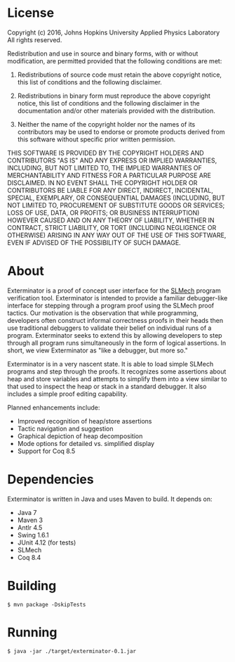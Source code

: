 License
=====

Copyright (c) 2016, Johns Hopkins University Applied Physics Laboratory
All rights reserved.

Redistribution and use in source and binary forms, with or without
modification, are permitted provided that the following conditions are
met:

1. Redistributions of source code must retain the above copyright
notice, this list of conditions and the following disclaimer.

2. Redistributions in binary form must reproduce the above copyright
notice, this list of conditions and the following disclaimer in the
documentation and/or other materials provided with the distribution.

3. Neither the name of the copyright holder nor the names of its
contributors may be used to endorse or promote products derived from
this software without specific prior written permission.

THIS SOFTWARE IS PROVIDED BY THE COPYRIGHT HOLDERS AND CONTRIBUTORS
"AS IS" AND ANY EXPRESS OR IMPLIED WARRANTIES, INCLUDING, BUT NOT
LIMITED TO, THE IMPLIED WARRANTIES OF MERCHANTABILITY AND FITNESS FOR
A PARTICULAR PURPOSE ARE DISCLAIMED. IN NO EVENT SHALL THE COPYRIGHT
HOLDER OR CONTRIBUTORS BE LIABLE FOR ANY DIRECT, INDIRECT, INCIDENTAL,
SPECIAL, EXEMPLARY, OR CONSEQUENTIAL DAMAGES (INCLUDING, BUT NOT
LIMITED TO, PROCUREMENT OF SUBSTITUTE GOODS OR SERVICES; LOSS OF USE,
DATA, OR PROFITS; OR BUSINESS INTERRUPTION) HOWEVER CAUSED AND ON ANY
THEORY OF LIABILITY, WHETHER IN CONTRACT, STRICT LIABILITY, OR TORT
(INCLUDING NEGLIGENCE OR OTHERWISE) ARISING IN ANY WAY OUT OF THE USE
OF THIS SOFTWARE, EVEN IF ADVISED OF THE POSSIBILITY OF SUCH DAMAGE.

About
=====

Exterminator is a proof of concept user interface for the
[SLMech](https://www.github.com/jhuapl-saralab/slmech) program
verification tool. Exterminator is intended to provide a familiar
debugger-like interface for stepping through a program proof using the
SLMech proof tactics. Our motivation is the observation that while
programming, developers often construct informal correctness proofs in
their heads then use traditional debuggers to validate their belief on
individual runs of a program. Exterminator seeks to extend this by
allowing developers to step through all program runs simultaneously in
the form of logical assertions. In short, we view Exterminator as
"like a debugger, but more so."

Exterminator is in a very nascent state. It is able to load simple
SLMech programs and step through the proofs. It recognizes some
assertions about heap and store variables and attempts to simplify
them into a view similar to that used to inspect the heap or stack in
a standard debugger. It also includes a simple proof editing
capability.

Planned enhancements include:
* Improved recognition of heap/store assertions
* Tactic navigation and suggestion
* Graphical depiction of heap decomposition
* Mode options for detailed vs. simplified display
* Support for Coq 8.5

Dependencies
============

Exterminator is written in Java and uses Maven to build. It depends
on:
* Java 7
* Maven 3
* Antlr 4.5
* Swing 1.6.1
* JUnit 4.12 (for tests)
* SLMech
* Coq 8.4

Building
========

```
$ mvn package -DskipTests
```

Running
=======

```
$ java -jar ./target/exterminator-0.1.jar
```
